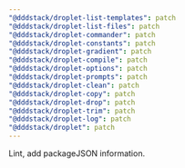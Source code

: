```yaml
---
"@dddstack/droplet-list-templates": patch
"@dddstack/droplet-list-files": patch
"@dddstack/droplet-commander": patch
"@dddstack/droplet-constants": patch
"@dddstack/droplet-gradient": patch
"@dddstack/droplet-compile": patch
"@dddstack/droplet-options": patch
"@dddstack/droplet-prompts": patch
"@dddstack/droplet-clean": patch
"@dddstack/droplet-copy": patch
"@dddstack/droplet-drop": patch
"@dddstack/droplet-trim": patch
"@dddstack/droplet-log": patch
"@dddstack/droplet": patch
---
```


Lint, add packageJSON information.
